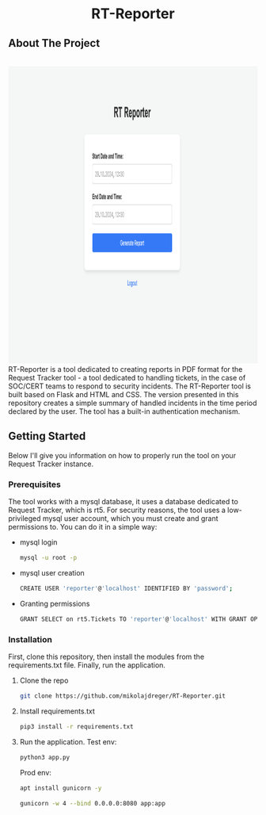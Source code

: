 <h1 align="center">RT-Reporter</h1>

## About The Project
<br />
<div align="center">
  <a href="">
    <img src="./web1.png" alt="Logo" width="800px" height="600px">
  </a>
</div>
RT-Reporter is a tool dedicated to creating reports in PDF format for the Request Tracker tool - a tool dedicated to handling tickets, in the case of SOC/CERT teams to respond to security incidents. The RT-Reporter tool is built based on Flask and HTML and CSS. The version presented in this repository creates a simple summary of handled incidents in the time period declared by the user.
The tool has a built-in authentication mechanism.

## Getting Started
Below I'll give you information on how to properly run the tool on your Request Tracker instance.

### Prerequisites
The tool works with a mysql database, it uses a database dedicated to Request Tracker, which is rt5. For security reasons, the tool uses a low-privileged mysql user account, which you must create and grant permissions to. You can do it in a simple way:

* mysql login
  ```sh
  mysql -u root -p
  ```
* mysql user creation
  ```sh
  CREATE USER 'reporter'@'localhost' IDENTIFIED BY 'password';
  ```
* Granting permissions
  ```sh
  GRANT SELECT on rt5.Tickets TO 'reporter'@'localhost' WITH GRANT OPTION  
  ```

### Installation

First, clone this repository, then install the modules from the requirements.txt file. Finally, run the application.

1. Clone the repo
   ```sh
   git clone https://github.com/mikolajdreger/RT-Reporter.git
   ```
3. Install requirements.txt
   ```sh
   pip3 install -r requirements.txt
   ```
4. Run the application. 
   Test env:

   ```sh
   python3 app.py
   ```
   Prod env:
   ```sh
   apt install gunicorn -y
   ```
   ```sh
   gunicorn -w 4 --bind 0.0.0.0:8080 app:app 
   ```
